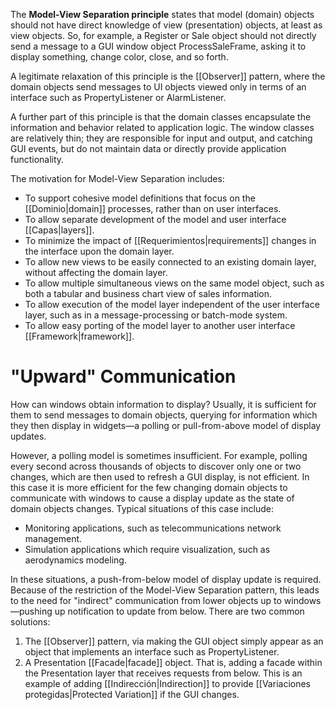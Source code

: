 The **Model-View Separation principle** states that model (domain) objects should not have direct knowledge of view (presentation) objects, at least as view objects. So, for example, a Register or Sale object should not directly send a message to a GUI window object ProcessSaleFrame, asking it to display something, change color, close, and so forth.

A legitimate relaxation of this principle is the [[Observer]] pattern, where the domain objects send messages to UI objects viewed only in terms of an interface such as PropertyListener or AlarmListener.

A further part of this principle is that the domain classes encapsulate the information and behavior related to application logic. The window classes are relatively thin; they are responsible for input and output, and catching GUI events, but do not maintain data or directly provide application functionality.

The motivation for Model-View Separation includes: 
- To support cohesive model definitions that focus on the [[Dominio|domain]] processes, rather than on user interfaces.
- To allow separate development of the model and user interface [[Capas|layers]].
- To minimize the impact of [[Requerimientos|requirements]] changes in the interface upon the domain layer.
- To allow new views to be easily connected to an existing domain layer, without affecting the domain layer. 
- To allow multiple simultaneous views on the same model object, such as both a tabular and business chart view of sales information.
- To allow execution of the model layer independent of the user interface layer, such as in a message-processing or batch-mode system. 
- To allow easy porting of the model layer to another user interface [[Framework|framework]].

# "Upward" Communication
How can windows obtain information to display? Usually, it is sufficient for them to send messages to domain objects, querying for information which they then display in widgets—a polling or pull-from-above model of display updates.

However, a polling model is sometimes insufficient. For example, polling every second across thousands of objects to discover only one or two changes, which are then used to refresh a GUI display, is not efficient. In this case it is more efficient for the few changing domain objects to communicate with windows to cause a display update as the state of domain objects changes. Typical situations of this case include:
- Monitoring applications, such as telecommunications network management.
- Simulation applications which require visualization, such as aerodynamics modeling.

In these situations, a push-from-below model of display update is required. Because of the restriction of the Model-View Separation pattern, this leads to the need for "indirect" communication from lower objects up to windows—pushing up notification to update from below. There are two common solutions:
1. The [[Observer]] pattern, via making the GUI object simply appear as an object that implements an interface such as PropertyListener.
2. A Presentation [[Facade|facade]] object. That is, adding a facade within the Presentation layer that receives requests from below. This is an example of adding [[Indirección|Indirection]] to provide [[Variaciones protegidas|Protected Variation]] if the GUI changes.